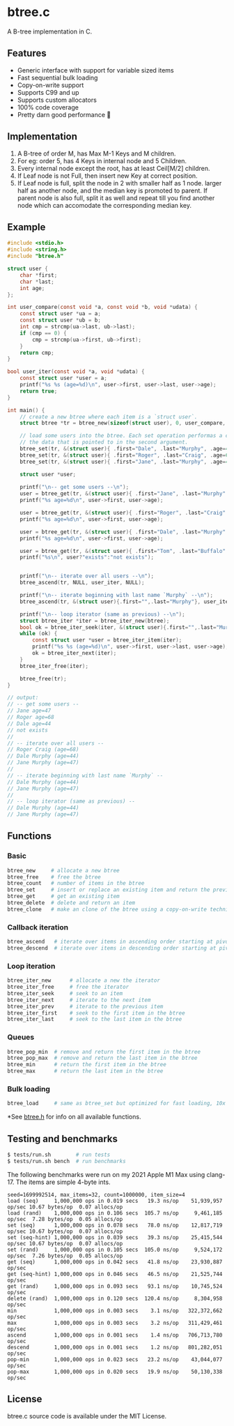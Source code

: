 # btree.c

A B-tree implementation in C. 

## Features

- Generic interface with support for variable sized items
- Fast sequential bulk loading
- Copy-on-write support
- Supports C99 and up
- Supports custom allocators
- 100% code coverage
- Pretty darn good performance 🚀

## Implementation

1. A B-tree of order M, has Max M-1 Keys and M children.
2. For eg: order 5, has 4 Keys in internal node and 5 Children.
3. Every internal node except the root, has at least Ceil[M/2] children.
4. If Leaf node is not Full, then insert new Key at correct position.
5. If Leaf node is full, split the node in 2 with smaller half as 1 node.
   larger half as another node, and the median key is promoted to parent.
   If parent node is also full, split it as well and repeat till you find
   another node which can accomodate the corresponding median key.

## Example

```c
#include <stdio.h>
#include <string.h>
#include "btree.h"

struct user {
    char *first;
    char *last;
    int age;
};

int user_compare(const void *a, const void *b, void *udata) {
    const struct user *ua = a;
    const struct user *ub = b;
    int cmp = strcmp(ua->last, ub->last);
    if (cmp == 0) {
        cmp = strcmp(ua->first, ub->first);
    }
    return cmp;
}

bool user_iter(const void *a, void *udata) {
    const struct user *user = a;
    printf("%s %s (age=%d)\n", user->first, user->last, user->age);
    return true;
}

int main() {
    // create a new btree where each item is a `struct user`. 
    struct btree *tr = btree_new(sizeof(struct user), 0, user_compare, NULL);

    // load some users into the btree. Each set operation performas a copy of 
    // the data that is pointed to in the second argument.
    btree_set(tr, &(struct user){ .first="Dale", .last="Murphy", .age=44 });
    btree_set(tr, &(struct user){ .first="Roger", .last="Craig", .age=68 });
    btree_set(tr, &(struct user){ .first="Jane", .last="Murphy", .age=47 });

    struct user *user; 
    
    printf("\n-- get some users --\n");
    user = btree_get(tr, &(struct user){ .first="Jane", .last="Murphy" });
    printf("%s age=%d\n", user->first, user->age);

    user = btree_get(tr, &(struct user){ .first="Roger", .last="Craig" });
    printf("%s age=%d\n", user->first, user->age);

    user = btree_get(tr, &(struct user){ .first="Dale", .last="Murphy" });
    printf("%s age=%d\n", user->first, user->age);

    user = btree_get(tr, &(struct user){ .first="Tom", .last="Buffalo" });
    printf("%s\n", user?"exists":"not exists");


    printf("\n-- iterate over all users --\n");
    btree_ascend(tr, NULL, user_iter, NULL);

    printf("\n-- iterate beginning with last name `Murphy` --\n");
    btree_ascend(tr, &(struct user){.first="",.last="Murphy"}, user_iter, NULL);

    printf("\n-- loop iterator (same as previous) --\n");
    struct btree_iter *iter = btree_iter_new(btree);
    bool ok = btree_iter_seek(iter, &(struct user){.first="",.last="Murphy"});
    while (ok) {
        const struct user *user = btree_iter_item(iter);
        printf("%s %s (age=%d)\n", user->first, user->last, user->age);
        ok = btree_iter_next(iter);
    }
    btree_iter_free(iter);

    btree_free(tr);
}

// output:
// -- get some users --
// Jane age=47
// Roger age=68
// Dale age=44
// not exists
// 
// -- iterate over all users --
// Roger Craig (age=68)
// Dale Murphy (age=44)
// Jane Murphy (age=47)
// 
// -- iterate beginning with last name `Murphy` --
// Dale Murphy (age=44)
// Jane Murphy (age=47)
//
// -- loop iterator (same as previous) --
// Dale Murphy (age=44)
// Jane Murphy (age=47)
```

## Functions

### Basic

```sh
btree_new     # allocate a new btree
btree_free    # free the btree
btree_count   # number of items in the btree
btree_set     # insert or replace an existing item and return the previous
btree_get     # get an existing item
btree_delete  # delete and return an item
btree_clone   # make an clone of the btree using a copy-on-write technique
```

### Callback iteration

```sh
btree_ascend   # iterate over items in ascending order starting at pivot point.
btree_descend  # iterate over items in descending order starting at pivot point.
```

### Loop iteration

```sh
btree_iter_new      # allocate a new the iterator
btree_iter_free     # free the iterator
btree_iter_seek     # seek to an item
btree_iter_next     # iterate to the next item
btree_iter_prev     # iterate to the previous item
btree_iter_first    # seek to the first item in the btree
btree_iter_last     # seek to the last item in the btree
```

### Queues

```sh
btree_pop_min  # remove and return the first item in the btree
btree_pop_max  # remove and return the last item in the btree
btree_min      # return the first item in the btree
btree_max      # return the last item in the btree
```

### Bulk loading

```sh
btree_load     # same as btree_set but optimized for fast loading, 10x boost.
```

*See [btree.h](btree.h) for info on all available functions.

## Testing and benchmarks

```sh
$ tests/run.sh        # run tests
$ tests/run.sh bench  # run benchmarks
```

The following benchmarks were run on my 2021 Apple M1 Max using clang-17.
The items are simple 4-byte ints.

```
seed=1699992514, max_items=32, count=1000000, item_size=4
load (seq)     1,000,000 ops in 0.019 secs   19.3 ns/op    51,939,957 op/sec 10.67 bytes/op  0.07 allocs/op
load (rand)    1,000,000 ops in 0.106 secs  105.7 ns/op     9,461,185 op/sec  7.28 bytes/op  0.05 allocs/op
set (seq)      1,000,000 ops in 0.078 secs   78.0 ns/op    12,817,719 op/sec 10.67 bytes/op  0.07 allocs/op
set (seq-hint) 1,000,000 ops in 0.039 secs   39.3 ns/op    25,415,544 op/sec 10.67 bytes/op  0.07 allocs/op
set (rand)     1,000,000 ops in 0.105 secs  105.0 ns/op     9,524,172 op/sec  7.26 bytes/op  0.05 allocs/op
get (seq)      1,000,000 ops in 0.042 secs   41.8 ns/op    23,930,887 op/sec
get (seq-hint) 1,000,000 ops in 0.046 secs   46.5 ns/op    21,525,744 op/sec
get (rand)     1,000,000 ops in 0.093 secs   93.1 ns/op    10,745,524 op/sec
delete (rand)  1,000,000 ops in 0.120 secs  120.4 ns/op     8,304,958 op/sec
min            1,000,000 ops in 0.003 secs    3.1 ns/op   322,372,662 op/sec
max            1,000,000 ops in 0.003 secs    3.2 ns/op   311,429,461 op/sec
ascend         1,000,000 ops in 0.001 secs    1.4 ns/op   706,713,780 op/sec
descend        1,000,000 ops in 0.001 secs    1.2 ns/op   801,282,051 op/sec
pop-min        1,000,000 ops in 0.023 secs   23.2 ns/op    43,044,077 op/sec
pop-max        1,000,000 ops in 0.020 secs   19.9 ns/op    50,130,338 op/sec
```

## License

btree.c source code is available under the MIT License.
